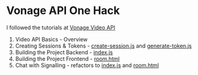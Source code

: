 # Vonage API One Hack

I followed the tutorials at [Vonage Video API](https://learn.vonage.com/courses/onehack/video-api/)

1. Video API Basics - Overview
2. Creating Sessions & Tokens - [create-session.js](https://github.com/returnvalue/expressjs-vonage-video-api/blob/main/create-session.js) and [generate-token.js](https://github.com/returnvalue/expressjs-vonage-video-api/blob/main/generate-token.js)
3. Building the Project Backend - [index.js](https://github.com/returnvalue/expressjs-vonage-video-api/blob/main/index.js)
4. Building the Project Frontend - [room.html](https://github.com/returnvalue/expressjs-vonage-video-api/blob/main/views/room.html)
5. Chat with Signalling - refactors to [index.js](https://github.com/returnvalue/expressjs-vonage-video-api/blob/main/index.js) and [room.html](https://github.com/returnvalue/expressjs-vonage-video-api/blob/main/views/room.html)
